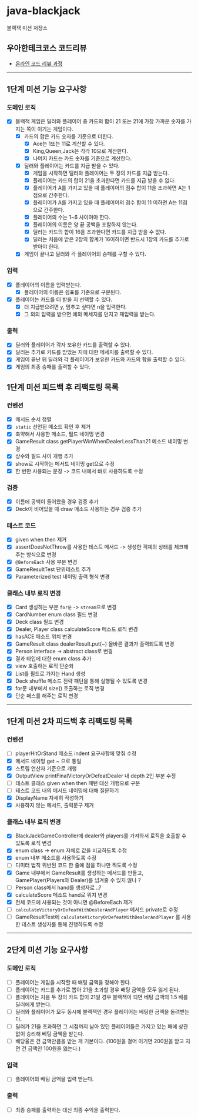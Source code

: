 # java-blackjack

블랙잭 미션 저장소

## 우아한테크코스 코드리뷰

- [온라인 코드 리뷰 과정](https://github.com/woowacourse/woowacourse-docs/blob/master/maincourse/README.md)

---

## 1단계 미션 기능 요구사항

### 도메인 로직

- [x] 블랙잭 게임은 딜러와 플레이어 중 카드의 합이 21 또는 21에 가장 가까운 숫자를 가지는 쪽이 이기는 게임이다.
    - [x] 카드의 합은 카드 숫자를 기준으로 더한다.
        - [x] Ace는 1또는 11로 계산할 수 있다.
        - [x] King,Queen,Jack은 각각 10으로 계산한다.
        - [x] 나머지 카드는 카드 숫자를 기준으로 계산한다.
    - [x] 딜러와 플레이어는 카드를 지급 받을 수 있다.
        - [x] 게임을 시작하면 딜러와 플레이어는 두 장의 카드를 지급 받는다.
        - [x] 플레이어는 카드의 합이 21을 초과한다면 카드를 지급 받을 수 없다.
        - [x] 플레이어가 A를 가지고 있을 때 플레이어의 점수 합이 11을 초과하면 A는 1점으로 간주한다.
        - [x] 플레이어가 A를 가지고 있을 때 플레이어의 점수 합이 11 이하면 A는 11점으로 간주한다.
        - [x] 플레이어의 수는 1~6 사이여야 한다.
        - [x] 플레이어의 이름은 양 끝 공백을 포함하지 않는다.
        - [x] 딜러는 카드의 합이 16을 초과한다면 카드를 지급 받을 수 없다.
        - [x] 딜러는 처음에 받은 2장의 합계가 16이하이면 반드시 1장의 카드를 추가로 받아야 한다.
    - [x] 게임이 끝나고 딜러와 각 플레이어의 승패를 구할 수 있다.

### 입력

- [x] 플레이어의 이름을 입력받는다.
    - [x] 플레이어의 이름은 쉼표를 기준으로 구분된다.
- [x] 플레이어는 카드를 더 받을 지 선택할 수 있다.
    - [x] 더 지급받으려면 y, 멈추고 싶다면 n을 입력한다.
    - [x] 그 외의 입력을 받으면 예외 메세지를 던지고 재입력을 받는다.

### 출력

- [x] 딜러와 플레이어가 각자 보유한 카드를 출력할 수 있다.
- [x] 딜러는 추가로 카드를 받았는 지에 대한 메세지를 출력할 수 있다.
- [x] 게임이 끝난 뒤 딜러와 각 플레이어가 보유한 카드와 카드의 합을 출력할 수 있다.
- [x] 게임의 최종 승패를 출력할 수 있다.

## 1단계 미션 피드백 후 리팩토링 목록

### 컨벤션

- [x] 메서드 순서 정렬
- [x] `static` 선언된 메소드 확인 후 제거
- [x] 축약해서 사용한 메소드, 필드 네이밍 변경
- [x] GameResult class getPlayerWinWhenDealerLessThan21 메소드 네이밍 변경
- [x] 상수와 필드 사이 개행 추가
- [x] show로 시작하는 메서드 네이밍 get으로 수정
- [x] 한 번만 사용되는 문장 -> 코드 내에서 바로 사용하도록 수정

### 검증

- [x] 이름에 공백이 들어왔을 경우 검증 추가
- [x] Deck이 비어있을 때 draw 메소드 사용하는 경우 검증 추가

### 테스트 코드

- [x] given when then 제거
- [x] assertDoesNotThrow를 사용한 테스트 메서드 -> 생성한 객체의 상태를 체크해주는 방식으로 변경
- [x] `@BeforeEach` 사용 부분 변경
- [x] GameResultTest 단위테스트 추가
- [x] Parameterized test 네이밍 출력 형식 변경

### 클래스 내부 로직 변경

- [x] Card 생성하는 부분 `for문` -> `stream`으로 변경
- [x] CardNumber enum class 필드 변경
- [x] Deck class 필드 변경
- [x] Dealer, Player class calculateScore 메소드 로직 변경
- [x] hasACE 메소드 위치 변경
- [x] GameResult class dealerResult.put(~) 올바른 결과가 출력되도록 변경
- [x] Person interface -> abstract class로 변경
- [x] 결과 타입에 대한 enum class 추가
- [x] view 호출하는 로직 단순화
- [x] List<Card>를 필드로 가지는 Hand 생성
- [x] Deck shuffle 메소드 전략 패턴을 통해 실행될 수 있도록 변경
- [x] for문 내부에서 size() 호출하는 로직 변경
- [x] 단순 패스를 해주는 로직 변경

--- 

## 1단계 미션 2차 피드백 후 리팩토링 목록

### 컨벤션

- [ ] playerHitOrStand 메소드 indent 요구사항에 맞춰 수정
- [x] 메서드 네이밍 get ~ 으로 통일
- [x] 스트림 연산자 기준으로 개행
- [x] OutputView printFinalVictoryOrDefeatDealer 내 depth 2인 부분 수정
- [ ] 테스트 클래스 given when then 패턴 대신 개행으로 구분
- [ ] 테스트 코드 내의 메서드 네이밍에 대해 질문하기
- [x] DisplayName 자세히 작성하기
- [x] 사용하지 않는 메서드, 출력문구 제거

### 클래스 내부 로직 변경

- [x] BlackJackGameController에 dealer와 players를 가져와서 로직을 호출할 수 있도록 로직 변경
- [x] enum class → enum 자체로 값을 비교하도록 수정
- [x] enum 내부 메소드를 사용하도록 수정
- [ ] 디미터 법칙 위반된 코드 한 줄에 점을 하나만 찍도록 수정
- [x] Game 내부에서 GameResult를 생성하는 메서드를 만들고, GamePlayer(Players와 Dealer)를 넘겨줄 수 있지 않나 ?
- [ ] Person class에서 hand를 생성자로 ..?
- [x] calculateScore 메소드 hand로 위치 변경
- [x] 전체 코드에 사용되는 것이 아니면 @BeforeEach 제거
- [ ] `calculateVictoryOrDefeatWithDealerAndPlayer` 메서드 private로 수정
- [ ] GameResultTest에 `calculateVictoryOrDefeatWithDealerAndPlayer` 를 사용한 테스트 생성자를 통해 진행하도록 수정

--- 

## 2단계 미션 기능 요구사항

### 도메인 로직

- [ ] 플레이어는 게임을 시작할 때 배팅 금액을 정해야 한다.
- [ ] 플레이어는 카드를 추가로 뽑아 21을 초과할 경우 배팅 금액을 모두 잃게 된다.
- [ ] 플레이어는 처음 두 장의 카드 합이 21일 경우 블랙잭이 되면 베팅 금액의 1.5 배를 딜러에게 받는다.
- [ ] 딜러와 플레이어가 모두 동시에 블랙잭인 경우 플레이어는 베팅한 금액을 돌려받는다.
- [ ] 딜러가 21을 초과하면 그 시점까지 남아 있던 플레이어들은 가지고 있는 패에 상관 없이 승리해 베팅 금액을 받는다.
- [ ] 배당율은 건 금액만큼을 받는 게 기본이다. (100원을 걸어 이기면 200원을 받고 지면 건 금액인 100원을 잃는다.)

### 입력

- [ ] 플레이어의 배팅 금액을 입력 받는다.

### 출력

- [ ] 최종 승패를 출력하는 대신 최종 수익을 출력한다.
